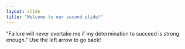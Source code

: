 ```yaml
---
layout: slide
title: "Welcome to our second slide!"
---
```

"Failure will never overtake me if my determination to succeed is strong enough."
Use the left arrow to go back!
